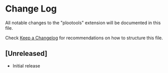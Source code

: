 # Change Log

All notable changes to the "plootools" extension will be documented in this file.

Check [Keep a Changelog](http://keepachangelog.com/) for recommendations on how to structure this file.

## [Unreleased]

- Initial release